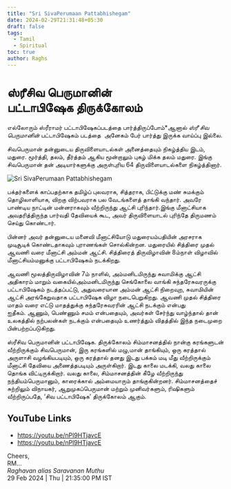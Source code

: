 ```yaml
---
title: "Sri SivaPerumaan Pattabhishegam"
date: 2024-02-29T21:31:48+05:30
draft: false
tags:
  - Tamil
  - Spiritual
toc: true
author: Raghs
---
```


# ஸ்ரீசிவ பெருமானின் பட்டாபிஷேக திருக்கோலம்

எல்லோரும் ஸ்ரீராமர் பட்டாபிஷேகப்படத்தை பார்த்திருப்போம்*ஆனால் *ஸ்ரீ சிவ பெருமானின்* பட்டாபிஷேகம் படத்தை  அனேகம் பேர் பார்த்து இருக்க வாய்ப்பு இல்லை.

சிவபெருமான் தன்னுடைய திருவிளையாடல்கள் அனைத்தையும் நிகழ்த்திய இடம், மதுரை. மூர்த்தி, தலம், தீர்த்தம் ஆகிய மூன்றாலும் புகழ் மிக்க தலம் மதுரை. இங்கு சிவபெருமான் தன் அடியார்களுக்கு அருள்புரிய 64 திருவிளையாடல்களை நிகழ்த்தினார். 

<!--more-->

<img src="https://raghsonline.com/spiritual/29Feb2024-Thu-SivaPerumaan-Pattabhishegam.jpeg" alt="Sri SivaPerumaan Pattabhishegam" />

பக்தர்களைக் காப்பதற்காக தமிழ்ப் புலவராக, சித்தராக, பிட்டுக்கு மண் சுமக்கும் தொழிலாளியாக, விறகு விற்பவராக பல வேடங்களைத் தாங்கி வந்தார். அவரே பாண்டிய நாட்டின் மன்னராகவும் வீற்றிருந்து ஆட்சி புரிந்தார்.இங்கு மீனாட்சியாக அவதரித்திருந்த பார்வதி தேவியைக் கூட, அவர் திருவிளையாடல் புரிந்தே திருமணம் செய்து கொண்டார்.

பின்னர் அவர் தன்னுடைய மனைவி மீனாட்சியோடு மதுரையம்பதியின் அரசராக முடிசூடிக் கொண்டதாகவும் புராணங்கள் சொல்கின்றன. மதுரையில் சித்திரை முதல் ஆவணி வரை மீனாட்சி அம்மன் ஆட்சி. சித்திரைத் திருவிழாவின் 8ம்நாள் விழாவில் மீனாட்சியம்மனுக்கு பட்டாபிஷேகம் நடக்கிறது.

ஆவணி மூலத்திருவிழாவின் 7ம் நாளில், அம்மனிடமிருந்து சுவாமிக்கு ஆட்சி அதிகாரம் மாறும் வகையில்அம்மனிடமிருந்து செங்கோலை வாங்கி சுந்தரேசுவரருக்கு பட்டாபிஷேகம் நடத்தப்பட்டு, அதுவரையான அம்மன் ஆட்சி நிறைவுற, சுவாமியின் ஆட்சி அரங்கேறுவதாக பட்டாபிஷேக விழா நடைபெறுகிறது. ஆவணி முதல் சித்திரை மாதம் வரை எட்டு மாதத்துக்கு சுந்தரேசுவரரின் ஆட்சி நடக்கும் என்பது ஐதீகம். ஆணும், பெண்ணும் சமம் என்பதையும், அவர்கள் சேர்ந்து வாழ்ந்தால் தான் உலகத்தில் நற்பலன்கள் நடக்கும் என்பதையும் உணர்த்தும் விதத்தில் இந்த நடைமுறை பின்பற்றப்படுகிறது. 

ஸ்ரீசிவ பெருமானின் பட்டாபிஷேக. திருக்கோலம் சிம்மாசனத்தில் நான்கு கரங்களுடன் வீற்றிருக்கும் சிவபெருமான், இரு கரங்களில் மழு,மான் தாங்கியும், ஒரு கரத்தால் அருளாசி வழங்கியபடியும், ஒரு கரத்தால் தனது இடது பக்கம் மடி மீது வீற்றிருக்கும் மீனாட்சி தேவியை அணைத்தபடியும் அருள்கிறார். இடது காலை மடக்கி, வலது காலை தொங்க விட்டிருக்கிறார். வலது காலை, சிம்மாசனத்தின் கீழே வீற்றிருந்து நந்தியம்பெருமானும், காரைக்கால் அம்மையாரும் தாங்குகின்றனர். சிம்மாசனத்தைச் சுற்றிலும் விநாயகர், ஆறுமுகப்பெருமான் மற்றும் முனிவர்களும், ரிஷிகளும் வீற்றிருப்பதே, ‘சிவ பட்டாபிஷேக’ திருக்கோலம் ஆகும்.

## YouTube Links

* https://youtu.be/nPl9HTjavcE
* https://youtu.be/nPl9HTjavcE

Cheers,\
RM...\
_Raghavan alias Saravanan Muthu_\
29 Feb 2024 | Thu | 21:35:00 PM IST
